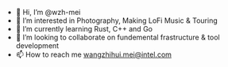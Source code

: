 - 👋 Hi, I’m @wzh-mei
- 👀 I’m interested in Photography, Making LoFi Music & Touring
- 🌱 I’m currently learning Rust, C++ and Go
- 💞️ I’m looking to collaborate on fundemental frastructure & tool development 
- 📫 How to reach me wangzhihui.mei@intel.com

<!---
wzh-mei/wzh-mei is a ✨ special ✨ repository because its `README.md` (this file) appears on your GitHub profile.
You can click the Preview link to take a look at your changes.
--->
